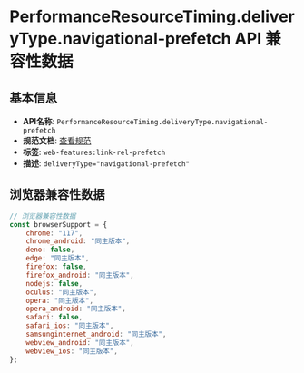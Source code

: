 # PerformanceResourceTiming.deliveryType.navigational-prefetch API 兼容性数据

## 基本信息

- **API名称**: `PerformanceResourceTiming.deliveryType.navigational-prefetch`
- **规范文档**: [查看规范](https://wicg.github.io/nav-speculation/prefetch.html#ref-for-navigation-params-delivery-type)
- **标签**: `web-features:link-rel-prefetch`
- **描述**: `deliveryType="navigational-prefetch"`

## 浏览器兼容性数据

```javascript
// 浏览器兼容性数据
const browserSupport = {
    chrome: "117",
    chrome_android: "同主版本",
    deno: false,
    edge: "同主版本",
    firefox: false,
    firefox_android: "同主版本",
    nodejs: false,
    oculus: "同主版本",
    opera: "同主版本",
    opera_android: "同主版本",
    safari: false,
    safari_ios: "同主版本",
    samsunginternet_android: "同主版本",
    webview_android: "同主版本",
    webview_ios: "同主版本",
};

```

